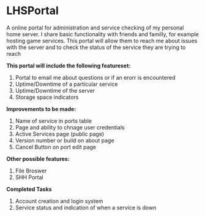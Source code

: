# LHSPortal
A online portal for administration and service checking of my personal home server. I share basic functionality with friends and familly, for example hosting game services. This portal will allow them to reach me about issues with the server and to check the status of the service they are trying to reach

<b>This portal will include the following featureset:</b>
<ol>
  <li>Portal to email me about questions or if an erorr is encountered</li>
  <li>Uptime/Downtime of a particular service</li>
  <li>Uptime/Downtime of the server</li>
  <li>Storage space indicators</li>
</ol>

<b>Improvements to be made:</b>
<ol>
  <li>Name of service in ports table</li>
  <li>Page and ability to chnage user credentials</li>
  <li>Active Services page (public page)</li>
  <li>Version number or build on about page</li>
  <li>Cancel Button on port edit page</li>
</ol>

<b>Other possible features:</b>
<ol>
  <li>File Broswer</li>
  <li>SHH Portal</li>
</ol>


<b>Completed Tasks</b>
<ol>
  <li>Account creation and login system</li>
  <li>Service status and indication of when a service is down</li>
</ol>
